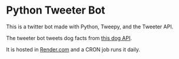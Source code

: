 # Python Tweeter Bot

This is a twitter bot made with Python, Tweepy, and the Tweeter API.

The tweeter bot tweets dog facts from [this dog API](https://dog-api.kinduff.com/api/facts).

It is hosted in [Render.com](https://render.com) and a CRON job runs it daily.

